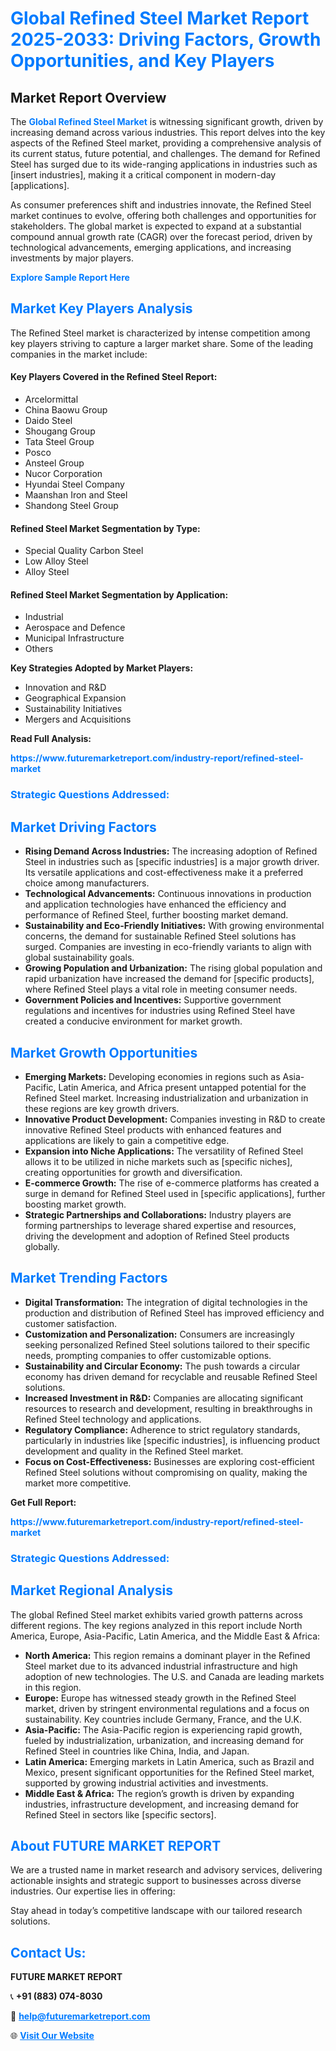 <h1 style="color: #007BFF;">Global Refined Steel Market Report 2025-2033: Driving Factors, Growth Opportunities, and Key Players</h1>

<section id="overview">
<h2>Market Report Overview</h2>
<p>The <a href="https://www.futuremarketreport.com/industry-report/refined-steel-market" style="color: #007BFF; text-decoration: none;"><strong>Global Refined Steel Market</strong></a> is witnessing significant growth, driven by increasing demand across various industries. This report delves into the key aspects of the Refined Steel market, providing a comprehensive analysis of its current status, future potential, and challenges. The demand for Refined Steel has surged due to its wide-ranging applications in industries such as [insert industries], making it a critical component in modern-day [applications].</p>
<p>As consumer preferences shift and industries innovate, the Refined Steel market continues to evolve, offering both challenges and opportunities for stakeholders. The global market is expected to expand at a substantial compound annual growth rate (CAGR) over the forecast period, driven by technological advancements, emerging applications, and increasing investments by major players.</p>
</section>

<section id="overview">
<p><a href="https://www.futuremarketreport.com/request-sample/reportId=31233" style="color: #007BFF; text-decoration: none;"><strong>Explore Sample Report Here</strong></a></p>
</section>

<section id="key-players">
<h2 style="color: #007BFF;">Market Key Players Analysis</h2>
<p>The Refined Steel market is characterized by intense competition among key players striving to capture a larger market share. Some of the leading companies in the market include:</p>
<h4>Key Players Covered in the Refined Steel Report:</h4>
<ul><li>Arcelormittal</li><li>China Baowu Group</li><li>Daido Steel</li><li>Shougang Group</li><li>Tata Steel Group</li><li>Posco</li><li>Ansteel Group</li><li>Nucor Corporation</li><li>Hyundai Steel Company</li><li>Maanshan Iron and Steel</li><li>Shandong Steel Group</li></ul>
<h4>Refined Steel Market Segmentation by Type:</h4>
<ul><li>Special Quality Carbon Steel</li><li>Low Alloy Steel</li><li>Alloy Steel</li></ul>

<h4>Refined Steel Market Segmentation by Application:</h4>
<ul><li>Industrial</li><li>Aerospace and Defence</li><li>Municipal Infrastructure</li><li>Others</li></ul>
<p><strong>Key Strategies Adopted by Market Players:</strong></p>
<ul>
<li>Innovation and R&D</li>
<li>Geographical Expansion</li>
<li>Sustainability Initiatives</li>
<li>Mergers and Acquisitions</li>
</ul>
</section>

<section>
<p><strong>Read Full Analysis: </strong></p><a href="https://www.futuremarketreport.com/industry-report/refined-steel-market" style="color: #007BFF; text-decoration: none;"><strong>https://www.futuremarketreport.com/industry-report/refined-steel-market</strong></a>
<h3 style="color: #007BFF;">Strategic Questions Addressed:</h3>
</section>

<section id="driving-factors">
<h2 style="color: #007BFF;">Market Driving Factors</h2>
<ul>
<li><strong>Rising Demand Across Industries:</strong> The increasing adoption of Refined Steel in industries such as [specific industries] is a major growth driver. Its versatile applications and cost-effectiveness make it a preferred choice among manufacturers.</li>
<li><strong>Technological Advancements:</strong> Continuous innovations in production and application technologies have enhanced the efficiency and performance of Refined Steel, further boosting market demand.</li>
<li><strong>Sustainability and Eco-Friendly Initiatives:</strong> With growing environmental concerns, the demand for sustainable Refined Steel solutions has surged. Companies are investing in eco-friendly variants to align with global sustainability goals.</li>
<li><strong>Growing Population and Urbanization:</strong> The rising global population and rapid urbanization have increased the demand for [specific products], where Refined Steel plays a vital role in meeting consumer needs.</li>
<li><strong>Government Policies and Incentives:</strong> Supportive government regulations and incentives for industries using Refined Steel have created a conducive environment for market growth.</li>
</ul>
</section>

<section id="growth-opportunities">
<h2 style="color: #007BFF;">Market Growth Opportunities</h2>
<ul>
<li><strong>Emerging Markets:</strong> Developing economies in regions such as Asia-Pacific, Latin America, and Africa present untapped potential for the Refined Steel market. Increasing industrialization and urbanization in these regions are key growth drivers.</li>
<li><strong>Innovative Product Development:</strong> Companies investing in R&D to create innovative Refined Steel products with enhanced features and applications are likely to gain a competitive edge.</li>
<li><strong>Expansion into Niche Applications:</strong> The versatility of Refined Steel allows it to be utilized in niche markets such as [specific niches], creating opportunities for growth and diversification.</li>
<li><strong>E-commerce Growth:</strong> The rise of e-commerce platforms has created a surge in demand for Refined Steel used in [specific applications], further boosting market growth.</li>
<li><strong>Strategic Partnerships and Collaborations:</strong> Industry players are forming partnerships to leverage shared expertise and resources, driving the development and adoption of Refined Steel products globally.</li>
</ul>
</section>

<section id="trending-factors">
<h2 style="color: #007BFF;">Market Trending Factors</h2>
<ul>
<li><strong>Digital Transformation:</strong> The integration of digital technologies in the production and distribution of Refined Steel has improved efficiency and customer satisfaction.</li>
<li><strong>Customization and Personalization:</strong> Consumers are increasingly seeking personalized Refined Steel solutions tailored to their specific needs, prompting companies to offer customizable options.</li>
<li><strong>Sustainability and Circular Economy:</strong> The push towards a circular economy has driven demand for recyclable and reusable Refined Steel solutions.</li>
<li><strong>Increased Investment in R&D:</strong> Companies are allocating significant resources to research and development, resulting in breakthroughs in Refined Steel technology and applications.</li>
<li><strong>Regulatory Compliance:</strong> Adherence to strict regulatory standards, particularly in industries like [specific industries], is influencing product development and quality in the Refined Steel market.</li>
<li><strong>Focus on Cost-Effectiveness:</strong> Businesses are exploring cost-efficient Refined Steel solutions without compromising on quality, making the market more competitive.</li>
</ul>
</section>

<section>
<p><strong>Get Full Report: </strong></p><a href="https://www.futuremarketreport.com/industry-report/refined-steel-market" style="color: #007BFF; text-decoration: none;"><strong>https://www.futuremarketreport.com/industry-report/refined-steel-market</strong></a>
<h3 style="color: #007BFF;">Strategic Questions Addressed:</h3>
</section>


<section id="regional-analysis">
<h2 style="color: #007BFF;">Market Regional Analysis</h2>
<p>The global Refined Steel market exhibits varied growth patterns across different regions. The key regions analyzed in this report include North America, Europe, Asia-Pacific, Latin America, and the Middle East & Africa:</p>
<ul>
<li><strong>North America:</strong> This region remains a dominant player in the Refined Steel market due to its advanced industrial infrastructure and high adoption of new technologies. The U.S. and Canada are leading markets in this region.</li>
<li><strong>Europe:</strong> Europe has witnessed steady growth in the Refined Steel market, driven by stringent environmental regulations and a focus on sustainability. Key countries include Germany, France, and the U.K.</li>
<li><strong>Asia-Pacific:</strong> The Asia-Pacific region is experiencing rapid growth, fueled by industrialization, urbanization, and increasing demand for Refined Steel in countries like China, India, and Japan.</li>
<li><strong>Latin America:</strong> Emerging markets in Latin America, such as Brazil and Mexico, present significant opportunities for the Refined Steel market, supported by growing industrial activities and investments.</li>
<li><strong>Middle East & Africa:</strong> The region’s growth is driven by expanding industries, infrastructure development, and increasing demand for Refined Steel in sectors like [specific sectors].</li>
</ul>
</section>

<footer>
<h2 style="color: #007BFF;">About FUTURE MARKET REPORT</h2>
<p>We are a trusted name in market research and advisory services, delivering actionable insights and strategic support to businesses across diverse industries. Our expertise lies in offering:</p>

<p>Stay ahead in today’s competitive landscape with our tailored research solutions.</p>

<h2 style="color: #007BFF;">Contact Us:</h2>
<p><strong>FUTURE MARKET REPORT</strong></p>
<p>📞 <strong>+91 (883) 074-8030</strong></p>
<p>📧 <strong><a href="mailto:help@futuremarketreport.com" style="color: #007BFF;">help@futuremarketreport.com</a></strong></p>
<p>🌐 <strong><a href="https://www.futuremarketreport.com/" style="color: #007BFF;">Visit Our Website</a></strong></p>
</footer>